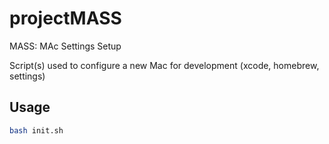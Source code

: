 # projectMASS

MASS: MAc Settings Setup

Script(s) used to configure a new Mac for development (xcode, homebrew, settings)

## Usage
```bash
bash init.sh
```
